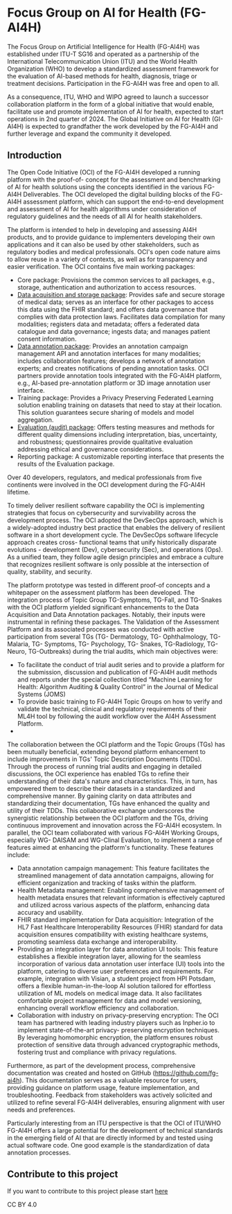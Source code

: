 # Focus Group on AI for Health (FG-AI4H)
The Focus Group on Artificial Intelligence for Health (FG-AI4H) was established under ITU-T
SG16 and operated as a partnership of the International Telecommunication Union (ITU) and the
World Health Organization (WHO) to develop a standardized assessment framework for the
evaluation of AI-based methods for health, diagnosis, triage or treatment decisions. Participation in
the FG-AI4H was free and open to all.

As a consequence, ITU, WHO and WIPO agreed to launch a successor collaboration platform in the
form of a global initiative that would enable, facilitate use and promote implementation of AI for
health, expected to start operations in 2nd quarter of 2024. The Global Initiative on AI for Health
(GI-AI4H) is expected to grandfather the work developed by the FG-AI4H and further leverage and
expand the community it developed.

## Introduction
The Open Code Initiative (OCI) of the FG-AI4H developed a running platform with the proof-of-
concept for the assessment and benchmarking of AI for health solutions using the concepts
identified in the various FG-AI4H Deliverables. The OCI developed the digital building blocks of
the FG-AI4H assessment platform, which can support the end-to-end development and assessment
of AI for health algorithms under consideration of regulatory guidelines and the needs of all AI for
health stakeholders.

The platform is intended to help in developing and assessing AI4H products, and to provide
guidance to implementers developing their own applications and it can also be used by other
stakeholders, such as regulatory bodies and medical professionals. OCI&#39;s open code nature aims to
allow reuse in a variety of contexts, as well as for transparency and easier verification.
The OCI contains five main working packages:
- Core package: Provisions the common services to all packages, e.g., storage, authentication
and authorization to access resources.
- [Data acquisition and storage package](https://github.com/FG-AI4H/Documentation/blob/wikiMaster/Data-Acquisition-Package-(DAP)/Data-Acquisition-Package-(DAP).md): Provides safe and secure storage of medical data;
serves as an interface for other packages to access this data using the FHIR standard; and
offers data governance that complies with data protection laws. Facilitates data compilation
for many modalities; registers data and metadata; offers a federated data catalogue and data
governance; ingests data; and manages patient consent information.
- [Data annotation package](https://github.com/FG-AI4H/annotation-tool/blob/master/README.md): Provides an annotation campaign management API and annotation
interfaces for many modalities; includes collaboration features; develops a network of
annotation experts; and creates notifications of pending annotation tasks. OCI partners
provide annotation tools integrated with the FG-AI4H platform, e.g., AI-based pre-annotation
platform or 3D image annotation user interface.
- Training package: Provides a Privacy Preserving Federated Learning solution enabling
training on datasets that need to stay at their location. This solution guarantees secure sharing
of models and model aggregation.
- [Evaluation (audit) package](https://github.com/FG-AI4H/health-aiaudit-platform/blob/master/README.md): Offers testing measures and methods for different quality
dimensions including interpretation, bias, uncertainty, and robustness; questionnaires provide
qualitative evaluation addressing ethical and governance considerations.
- Reporting package: A customizable reporting interface that presents the results of the
Evaluation package.

Over 40 developers, regulators, and medical professionals from five continents were involved in the
OCI development during the FG-AI4H lifetime.

To timely deliver resilient software capability the OCI is implementing strategies that focus on
cybersecurity and survivability across the development process. The OCI adopted the DevSecOps
approach, which is a widely-adopted industry best practice that enables the delivery of resilient
software in a short development cycle. The DevSecOps software lifecycle approach creates cross-
functional teams that unify historically disparate evolutions - development (Dev), cybersecurity
(Sec), and operations (Ops). As a unified team, they follow agile design principles and embrace a
culture that recognizes resilient software is only possible at the intersection of quality, stability, and
security.

The platform prototype was tested in different proof-of concepts and a whitepaper on the
assessment platform has been developed. The integration process of Topic Group TG-Symptoms,
TG-Fall, and TG-Snakes with the OCI platform yielded significant enhancements to the Data
Acquisition and Data Annotation packages. Notably, their inputs were instrumental in refining these
packages. The Validation of the Assessment Platform and its associated processes was conducted
with active participation from several TGs (TG- Dermatology, TG- Ophthalmology, TG- Malaria,
TG- Symptoms, TG- Psychology, TG- Snakes, TG-Radiology, TG-Neuro, TG-Outbreaks) during
the trial audits, which main objectives were:
- To facilitate the conduct of trial audit series and to provide a platform for the submission,
discussion and publication of FG-AI4H audit methods and reports under the special collection
titled “Machine Learning for Health: Algorithm Auditing &amp; Quality Control” in the Journal of
Medical Systems (JOMS)
- To provide basic training to FG-AI4H Topic Groups on how to verify and validate the
technical, clinical and regulatory requirements of their ML4H tool by following the audit
workflow over the AI4H Assessment Platform.
- 
The collaboration between the OCI platform and the Topic Groups (TGs) has been mutually
beneficial, extending beyond platform enhancement to include improvements in TGs&#39; Topic
Description Documents (TDDs). Through the process of running trial audits and engaging in
detailed discussions, the OCI experience has enabled TGs to refine their understanding of their
data&#39;s nature and characteristics. This, in turn, has empowered them to describe their datasets in a
standardized and comprehensive manner. By gaining clarity on data attributes and standardizing
their documentation, TGs have enhanced the quality and utility of their TDDs. This collaborative
exchange underscores the synergistic relationship between the OCI platform and the TGs, driving
continuous improvement and innovation across the FG-AI4H ecosystem.
In parallel, the OCI team collaborated with various FG-AI4H Working Groups, especially WG-
DAISAM and WG-Clinal Evaluation, to implement a range of features aimed at enhancing the
platform&#39;s functionality. These features include:
- Data annotation campaign management: This feature facilitates the streamlined management
of data annotation campaigns, allowing for efficient organization and tracking of tasks within
the platform.
- Health Metadata management: Enabling comprehensive management of health metadata
ensures that relevant information is effectively captured and utilized across various aspects of
the platform, enhancing data accuracy and usability.
- FHIR standard implementation for Data acquisition: Integration of the HL7 Fast Healthcare
Interoperability Resources (FHIR) standard for data acquisition ensures compatibility with
existing healthcare systems, promoting seamless data exchange and interoperability.
- Providing an integration layer for data annotation UI tools: This feature establishes a flexible
integration layer, allowing for the seamless incorporation of various data annotation user
interface (UI) tools into the platform, catering to diverse user preferences and requirements.
For example, integration with Visian, a student project from HPI Potsdam, offers a flexible
human-in-the-loop AI solution tailored for effortless utilization of ML models on medical
image data. It also facilitates comfortable project management for data and model versioning,
enhancing overall workflow efficiency and collaboration.
- Collaboration with industry on privacy-preserving encryption: The OCI team has partnered
with leading industry players such as Inpher.io to implement state-of-the-art privacy-
preserving encryption techniques. By leveraging homomorphic encryption, the platform
ensures robust protection of sensitive data through advanced cryptographic methods, fostering
trust and compliance with privacy regulations.

Furthermore, as part of the development process, comprehensive documentation was created and
hosted on GitHub (https://github.com/fg-ai4h). This documentation serves as a valuable resource
for users, providing guidance on platform usage, feature implementation, and troubleshooting.
Feedback from stakeholders was actively solicited and utilized to refine several FG-AI4H
deliverables, ensuring alignment with user needs and preferences.

Particularly interesting from an ITU perspective is that the OCI of ITU/WHO FG-AI4H offers a
large potential for the development of technical standards in the emerging field of AI that are
directly informed by and tested using actual software code. One good example is the
standardization of data annotation processes.

## Contribute to this project
If you want to contribute to this project please start [here](https://github.com/FG-AI4H/Documentation/tree/wikiMaster/Onboarding)

CC BY 4.0
